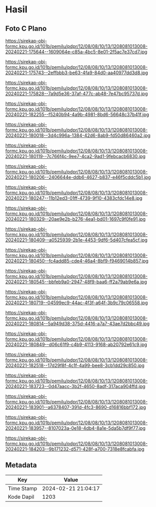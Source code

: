 # Hasil

## Foto C Plano

https://sirekap-obj-formc.kpu.go.id/101b/pemilu/pdpr/12/08/08/10/13/1208081013008-20240221-175644--1609064e-c85a-4bc5-8e01-2f5ac7e37cd7.jpg

https://sirekap-obj-formc.kpu.go.id/101b/pemilu/pdpr/12/08/08/10/13/1208081013008-20240221-175743--2effbbb3-be63-4fa9-84d0-aa40977dd3d8.jpg

https://sirekap-obj-formc.kpu.go.id/101b/pemilu/pdpr/12/08/08/10/13/1208081013008-20240221-175828--7a9d5e36-37af-477c-ab48-7e47bc95737d.jpg

https://sirekap-obj-formc.kpu.go.id/101b/pemilu/pdpr/12/08/08/10/13/1208081013008-20240221-182255--f5240b94-4a9b-4981-8bd6-56648c37b41f.jpg

https://sirekap-obj-formc.kpu.go.id/101b/pemilu/pdpr/12/08/08/10/13/1208081013008-20240221-180018--3d4c996a-1384-42d6-8ab9-fd50d86460a2.jpg

https://sirekap-obj-formc.kpu.go.id/101b/pemilu/pdpr/12/08/08/10/13/1208081013008-20240221-180119--7c766f4c-9ee7-4ca2-9ad1-9febcacb6830.jpg

https://sirekap-obj-formc.kpu.go.id/101b/pemilu/pdpr/12/08/08/10/13/1208081013008-20240221-180206--2406644e-ddb6-4627-b837-e46f5cddc5b1.jpg

https://sirekap-obj-formc.kpu.go.id/101b/pemilu/pdpr/12/08/08/10/13/1208081013008-20240221-180247--11b12ed3-01ff-4739-9f10-4383cfdc14e8.jpg

https://sirekap-obj-formc.kpu.go.id/101b/pemilu/pdpr/12/08/08/10/13/1208081013008-20240221-180329--20ae9e2b-b276-4ea1-bd01-1697c9f0fe91.jpg

https://sirekap-obj-formc.kpu.go.id/101b/pemilu/pdpr/12/08/08/10/13/1208081013008-20240221-180409--a0525939-2b1e-4453-9df6-5d407cfea5cf.jpg

https://sirekap-obj-formc.kpu.go.id/101b/pemilu/pdpr/12/08/08/10/13/1208081013008-20240221-180450--fc4add85-cde4-46a4-8bf9-f9469014b857.jpg

https://sirekap-obj-formc.kpu.go.id/101b/pemilu/pdpr/12/08/08/10/13/1208081013008-20240221-180545--bbfeb9a0-2947-48f9-baa6-ff2a79ab9e6a.jpg

https://sirekap-obj-formc.kpu.go.id/101b/pemilu/pdpr/12/08/08/10/13/1208081013008-20240221-180719--04599ec9-44ac-4f3f-a64f-3b9c79c06558.jpg

https://sirekap-obj-formc.kpu.go.id/101b/pemilu/pdpr/12/08/08/10/13/1208081013008-20240221-180814--5a949d38-375d-4416-a7a7-43ae7d2bbc49.jpg

https://sirekap-obj-formc.kpu.go.id/101b/pemilu/pdpr/12/08/08/10/13/1208081013008-20240221-180849--d06c61f9-c4b9-4113-9168-ab20792e61c9.jpg

https://sirekap-obj-formc.kpu.go.id/101b/pemilu/pdpr/12/08/08/10/13/1208081013008-20240221-182518--17d29f8f-4c1f-4a99-bee8-3cb1dd29c850.jpg

https://sirekap-obj-formc.kpu.go.id/101b/pemilu/pdpr/12/08/08/10/13/1208081013008-20240221-183723--0d47aacc-3b2f-4650-8adf-317aca904ffd.jpg

https://sirekap-obj-formc.kpu.go.id/101b/pemilu/pdpr/12/08/08/10/13/1208081013008-20240221-183901--a6378407-391d-4fc3-8690-d16816bbf172.jpg

https://sirekap-obj-formc.kpu.go.id/101b/pemilu/pdpr/12/08/08/10/13/1208081013008-20240221-183957--8107023a-0e18-4db4-8a1e-5da5b7df9f77.jpg

https://sirekap-obj-formc.kpu.go.id/101b/pemilu/pdpr/12/08/08/10/13/1208081013008-20240221-184203--9b171232-d571-428f-a700-7318e8fcabfa.jpg


## Metadata

| Key        | Value               |
| ---------- | ------------------- |
| Time Stamp | 2024-02-21 21:04:17 |
| Kode Dapil | 1203                |



